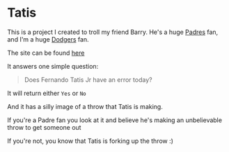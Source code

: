 # Tatis

This is a project I created to troll my friend Barry. He's a huge [Padres](https://www.mlb.com/padres) fan, and I'm a huge [Dodgers](https://www.mlb.com/dodgers) fan.

The site can be found [here](https://doestatisjrhaveanerrortoday.com)

It answers one simple question:

> Does Fernando Tatis Jr have an error today?

It will return either `Yes` or `No`

And it has a silly image of a throw that Tatis is making. 

If you're a Padre fan you look at it and believe he's making an unbelievable throw to get someone out

If you're not, you know that Tatis is forking up the throw :)